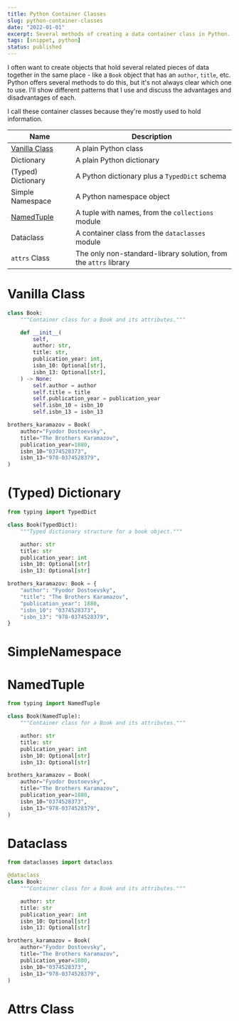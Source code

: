 ```yaml
---
title: Python Container Classes
slug: python-container-classes
date: "2022-01-01"
excerpt: Several methods of creating a data container class in Python.
tags: [snippet, python]
status: published
---
```


I often want to create objects that hold several related pieces of data together in the same place - like a `Book` object that has an `author`, `title`, etc. Python offers several methods to do this, but it's not always clear which one to use. I'll show different patterns that I use and discuss the advantages and disadvantages of each.

I call these container classes because they're mostly used to hold information.

| Name                                       | Description                                                      |
| ------------------------------------------ | ---------------------------------------------------------------- |
| <a href="#vanilla-class">Vanilla Class</a> | A plain Python class                                             |
| Dictionary                                 | A plain Python dictionary                                        |
| (Typed) Dictionary                         | A Python dictionary plus a `TypedDict` schema                    |
| Simple Namespace                           | A Python namespace object                                        |
| <a href="#namedtuple">NamedTuple</a>       | A tuple with names, from the `collections` module                |
| Dataclass                                  | A container class from the `dataclasses` module                  |
| `attrs` Class                              | The only non-standard-library solution, from the `attrs` library |

<h1 id="vanilla-class">Vanilla Class</h1>

```python
class Book:
    """Container class for a Book and its attributes."""

    def __init__(
        self,
        author: str,
        title: str,
        publication_year: int,
        isbn_10: Optional[str],
        isbn_13: Optional[str],
    ) -> None:
        self.author = author
        self.title = title
        self.publication_year = publication_year
        self.isbn_10 = isbn_10
        self.isbn_13 = isbn_13

brothers_karamazov = Book(
    author="Fyodor Dostoevsky",
    title="The Brothers Karamazov",
    publication_year=1880,
    isbn_10="0374528373",
    isbn_13="978-0374528379",
)
```

# (Typed) Dictionary

```python
from typing import TypedDict

class Book(TypedDict):
    """Typed dictionary structure for a book object."""

    author: str
    title: str
    publication_year: int
    isbn_10: Optional[str]
    isbn_13: Optional[str]

brothers_karamazov: Book = {
    "author": "Fyodor Dostoevsky",
    "title": "The Brothers Karamazov",
    "publication_year": 1880,
    "isbn_10": "0374528373",
    "isbn_13": "978-0374528379",
}
```

# SimpleNamespace

<h1 id="namedtuple">NamedTuple</h1>

```python
from typing import NamedTuple

class Book(NamedTuple):
    """Container class for a Book and its attributes."""

    author: str
    title: str
    publication_year: int
    isbn_10: Optional[str]
    isbn_13: Optional[str]

brothers_karamazov = Book(
    author="Fyodor Dostoevsky",
    title="The Brothers Karamazov",
    publication_year=1880,
    isbn_10="0374528373",
    isbn_13="978-0374528379",
)
```

# Dataclass

```python
from dataclasses import dataclass

@dataclass
class Book:
    """Container class for a Book and its attributes."""

    author: str
    title: str
    publication_year: int
    isbn_10: Optional[str]
    isbn_13: Optional[str]

brothers_karamazov = Book(
    author="Fyodor Dostoevsky",
    title="The Brothers Karamazov",
    publication_year=1880,
    isbn_10="0374528373",
    isbn_13="978-0374528379",
)
```

# Attrs Class
